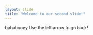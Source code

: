 ```yaml
---
layout: slide
title: "Welcome to our second slide!"
---
```

bababooey
Use the left arrow to go back!